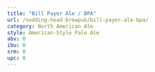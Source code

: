 ```yaml
---
title: "Bill Payer Ale / BPA"
url: /nodding-head-brewpub/bill-payer-ale-bpa/
category: North American Ale
style: American-Style Pale Ale
abv: 0
ibu: 0
srm: 0
upc: 0
---
```


